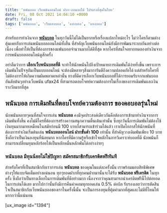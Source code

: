 ```yaml
---
title: 'พนันบอล เว็บพนันออนไลน์ ฝาก-ถอนออโต้ โปรแรงที่สุดในไทย'
date: Fri, 08 Oct 2021 14:04:10 +0000
draft: false
tags: ['พนันบอล', 'เว็บแทงบอล', 'แทงบอล', 'แทงบอล']
---
```


สำหรับการทำเงินจาก [**พนันบอล**](/archives/) ในทุกวันนี้ไม่ได้เป็นยากหรือเรื่องแปลกใหม่อะไร ไม่ว่าใครก็ตามต่างคุ้นเคยกับการเล่นพนันบอลออนไลน์ทั้งสิ้น ที่สำคัญเว็บพนันออนไลน์ยังมีการพัฒนาระบบกันอย่างต่อเนื่อง เพื่อทำให้เป็นที่ต้องการของแฟนบอลจำนวนมากได้ดีที่สุด หากใครที่สนใจอยากทดลองทำเงินจากการพนันบอลออนไลน์ดูสักครั้ง

อย่าลืมว่าการ **เลือกเว็บพนันบอลที่ดี** จะทำให้นักพนันไปถึงเป้าหมายการเดิมพันได้ง่ายยิ่งขึ้น เพราะการเดิมพันในปัจจุบันเป็นแบบออนไลน์ จะต้องมีหลายๆสิ่งมาการันตีถึงความปลอดภัยได้ แต่สำหรับใครที่ไม่ต้องการให้เกิดความผิดพลาดเหล่านั้น ทางที่ดีควรเลือกเว็บพนันบอลที่ได้การยอมรับจากแฟนบอลอันดับต้นๆอย่างเว็บพนัน ufax24 ที่สามารถตอบโจทย์ความต้องการในเรื่องของการเดิมพันและเงินรางวัลมากที่สุด

**พนันบอล การเดิมพันที่ตอบโจทย์ความต้องการ ของคอบอลรุ่นใหม่**
-------------------------------------------------------------

นักพนันหลายๆคนที่สนใจการเล่น **พนันบอล** คงมีจุดประสงค์เดียวกันคือต้องการเข้ามาทำเงินจากการเดิมพันทั้งสิ้น คงไม่มีใครที่ต้องการสร้างความสนุกความตื่นเต้นเท่านั้น ซึ่งทุกวันนี้การเดิมพันไม่ต้องใช้เงินทุนมากมายเหมือนในสมัยก่อนมี 100 บาทก็สามารถเข้าร่วมได้แล้ว เราเปิดโอกาสให้นักพนันที่ต้องการทำเงินเริ่มต้นเล่น **พนันบอลออนไลน์ ฝากขั้นต่ำ 100** เท่านั้น ที่สำคัญวางเดิมพันเพียง 10 บาทซึ่งถือว่าเป็นเงินลงทุนที่น้อยมาก หากใครที่มีความรู้หรือเข้าใจหลักในการวิเคราะห์บอลที่ดี นักพนันก็สามารถเปลี่ยนทุนหลักร้อยให้เป็นหลักหมื่นหลักพันได้อย่างง่ายๆ

### **พนันบอล มีทุนน้อยไม่ใช่ปัญหา สมัครสมาชิกรับเครดิตฟรีทันที**

สำหรับใครที่เป็นสมาชิกกับเราการเล่น **พนันบอล** ของคุณในแต่ละครั้งนั้น เราพร้อมมอบสิทธิพิเศษต่างๆให้แบบจัดเต็มอย่างแน่นอน ทุกๆยอดฝากที่ทุกคนฝากมานั้นจะได้รับ **พนันบอล ฟรีเครดิต** ในทุกครั้ง ซึ่งถือว่าเป็นทางเลือกในการเดิมพันที่ดีอย่างมาก เนื่องจากว่าคุณสามารถนำเครดิตฟรีนี้ไปต่อยอดในการเล่นได้เลย มากไปกว่านั้นยังมีการคืนค่าคอมทุกยอดเล่น 0.5% ต่อบิล รับรองเลยว่าการตัดสินใจเป็นสมาชิกกับเว็บพนันบอลของเราในครั้งนี้นั้น จะเป็นการลงทุนที่คุ้มค่ามากที่สุดและไม่มีที่ไหนให้มากกว่านี้แน่นอน

\[ux\_image id="1394"\]